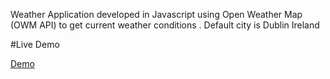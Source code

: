 Weather Application developed in Javascript using Open Weather Map (OWM API) to get current weather conditions . Default city is Dublin Ireland

#Live Demo

[Demo](https://conorholmes.com/WeatherNow/)
